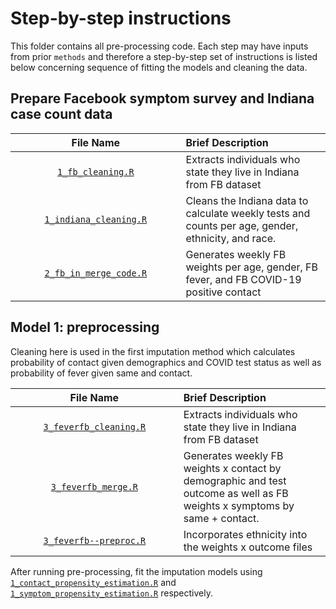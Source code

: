 # Step-by-step instructions

This folder contains all pre-processing code.  Each step may have inputs from prior `methods` and therefore a step-by-step set of instructions is listed below concerning sequence of fitting the models and cleaning the data.

## Prepare Facebook symptom survey and Indiana case count data
| <img height=0 width=800> File Name <img height=0 width=800> | <img height=0 width=1000> Brief Description <img height=0 width=1000> |
|:-----------------------------:|:-----------------------------------------------------------------------|
| [`1_fb_cleaning.R`](./1_fb_clearning) | Extracts individuals who state they live in Indiana from FB dataset |
| [`1_indiana_cleaning.R`](./1_indiana_cleaning.R) | Cleans the Indiana data to calculate weekly tests and counts per age, gender, ethnicity, and race. |
| [`2_fb_in_merge_code.R`](./2_fb_in_merge_code.R) | Generates weekly FB weights per age, gender, FB fever, and FB COVID-19 positive contact |

## Model 1: preprocessing

Cleaning here is used in the first imputation method which calculates probability of contact given demographics and COVID test status as well as probability of fever given same and contact.

| <img height=0 width=800> File Name <img height=0 width=800> | <img height=0 width=1000> Brief Description <img height=0 width=1000> |
|:-----------------------------:|:-----------------------------------------------------------------------|
| [`3_feverfb_cleaning.R`](./3_feverfb_cleaning.R) | Extracts individuals who state they live in Indiana from FB dataset |
| [`3_feverfb_merge.R`](./3_feverfb_merge.R) | Generates weekly FB weights x contact by demographic and test outcome as well as FB weights x symptoms by same + contact. |
| [`3_feverfb--preproc.R`](./1_fb_clearning) | Incorporates ethnicity into the weights x outcome files |

After running pre-processing, fit the imputation models using [`1_contact_propensity_estimation.R`](../methods/1_contact_propensity_estimation.R) and [`1_symptom_propensity_estimation.R`](../methods/1_symptom_propensity_estimation.R) respectively.


